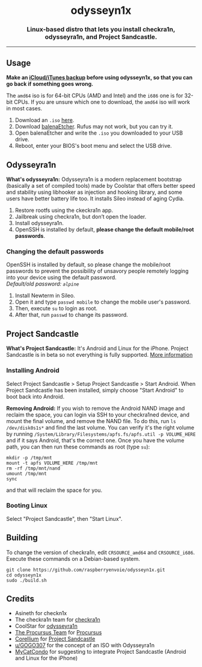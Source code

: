 <h1 align="center">odysseyn1x</h1>
<h3 align="center">Linux-based distro that lets you install checkra1n, odysseyra1n, and Project Sandcastle.</h3>

-------

## Usage

**Make an [iCloud/iTunes backup](https://support.apple.com/en-us/HT203977) before using odysseyn1x, so that you can go back if something goes wrong.**

The `amd64` iso is for 64-bit CPUs (AMD and Intel) and the `i686` one is for 32-bit CPUs.
If you are unsure which one to download, the `amd64` iso will work in most cases.

1. Download an `.iso` [here](https://github.com/raspberryenvoie/odysseyn1x/releases).
2. Download [balenaEtcher](https://www.balena.io/etcher/). Rufus may not work, but you can try it.
3. Open balenaEtcher and write the `.iso` you downloaded to your USB drive.
4. Reboot, enter your BIOS's boot menu and select the USB drive.

## Odysseyra1n
**What's odysseyra1n:** Odysseyra1n is a modern replacement bootstrap (basically a set of compiled tools) made by Coolstar that offers better speed and stability using libhooker as injection and hooking library, and some users have better battery life too. It installs Sileo instead of aging Cydia.

1. Restore rootfs using the ckeckra1n app.
2. Jailbreak using checkra1n, but don’t open the loader.
3. Install odysseyra1n.
4. OpenSSH is installed by default, **please change the default mobile/root passwords**.

### Changing the default passwords

OpenSSH is installed by default, so please change the mobile/root passwords to prevent the possibility of unsavory people remotely logging into your device using the default password.\
*Default/old password: `alpine`*

1. Install Newterm in Sileo.
2. Open it and type `passwd mobile` to change the mobile user's password.
3. Then, execute `su` to login as root.
4. After that, run `passwd` to change its password.

## Project Sandcastle
**What's Project Sandcastle:** It's Android and Linux for the iPhone. Project Sandcastle is in beta so not everything is fully supported. [More information](https://projectsandcastle.org)
### Installing Android
Select Project Sandcastle > Setup Project Sandcastle > Start Android.
When Project Sandcastle has been installed, simply choose "Start Android" to boot back into Android.

**Removing Android:**
If you wish to remove the Android NAND image and reclaim the space, you can login via SSH to your checkra1ned device, and mount the final volume, and remove the NAND file. To do this, run `ls /dev/disk0s1s*` and find the last volume. You can verify it's the right volume by running `/System/Library/Filesystems/apfs.fs/apfs.util -p VOLUME_HERE` and if it says Android, that's the correct one. Once you have the volume path, you can then run these commands as root (type `su`):
```
mkdir -p /tmp/mnt
mount -t apfs VOLUME_HERE /tmp/mnt
rm -rf /tmp/mnt/nand
umount /tmp/mnt
sync
```
and that will reclaim the space for you.

### Booting Linux
Select "Project Sandcastle", then "Start Linux".

## Building

To change the version of checkra1n, edit `CRSOURCE_amd64` and `CRSOURCE_i686`.\
Execute these commands on a Debian-based system.
```
git clone https://github.com/raspberryenvoie/odysseyn1x.git
cd odysseyn1x
sudo ./build.sh
```
## Credits
- Asineth for checkn1x
- The checkra1n team for [checkra1n](https://checkra.in)
- CoolStar for [odysseyra1n](https://github.com/coolstar/Odyssey-bootstrap)
- [The Procursus Team](https://github.com/ProcursusTeam/) for [Procursus](https://github.com/ProcursusTeam/Procursus)
- [Corellium](https://github.com/corellium) for [Project Sandcastle](https://projectsandcastle.org)
- [u/GOGO307](https://www.reddit.com/user/GOGO307/) for the concept of an ISO with Odysseyra1n
- [MyCatCondo](https://github.com/MyCatCondo) for suggesting to integrate Project Sandcastle (Android and Linux for the iPhone)
